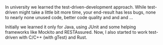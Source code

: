 In university we learned the test-driven-development approach.
While test-driven might take a little bit more time, your end-result has less bugs, none to nearly none unused code, better code quality and and and ...

Initially we learned it only for Java, using JUnit and some helping frameworks like Mockito and RESTAssured.
Now, I also started to work test-driven with C/C++ (with gTest) and Rust.
